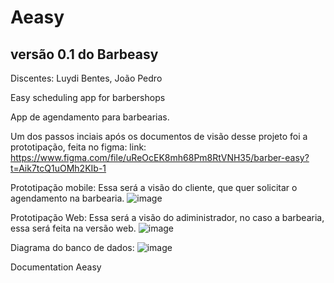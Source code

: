 # Aeasy
## versão 0.1 do Barbeasy

Discentes: Luydi Bentes, João Pedro
       
Easy scheduling app for barbershops

App de agendamento para barbearias.

Um dos passos inciais após os documentos de visão desse projeto foi a prototipação, feita no figma:
link: https://www.figma.com/file/uReOcEK8mh68Pm8RtVNH35/barber-easy?t=Aik7tcQ1uOMh2KIb-1

Prototipação mobile: Essa será a visão do cliente, que quer solicitar o agendamento na barbearia.
![image](https://user-images.githubusercontent.com/81865020/234394493-75ab8f57-aadb-46d9-aca9-99911e079d1d.png)

Prototipação Web: Essa será a visão do adiministrador, no caso a barbearia, essa será feita na versão web.
![image](https://user-images.githubusercontent.com/81865020/234394822-79a51a68-6d25-4f04-8954-ec280bd2366b.png)

Diagrama do banco de dados:
![image](https://user-images.githubusercontent.com/81865020/234395281-09446eaa-d03c-4daf-bb10-b24f0c11c911.png)

Documentation Aeasy
